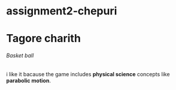 # assignment2-chepuri
# Tagore charith
###### Basket ball
i like it bacause the game includes **physical science** concepts like **parabolic motion**.
